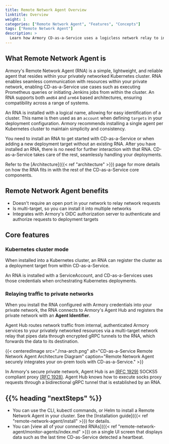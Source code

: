 ```yaml
---
title: Remote Network Agent Overview
linktitle: Overview
weight: 1
categories: ["Remote Network Agent", "Features", "Concepts"]
tags: ["Remote Network Agent"]
description: >
  Learn how Armory CD-as-a-Service uses a logicless network relay to integrate with privately networked resources such as Jenkins, Prometheus, and Kubernetes clusters.
---
```


## What Remote Network Agent is

Armory's Remote Network Agent (RNA) is a simple, lightweight, and reliable agent that resides within your privately networked Kubernetes cluster. RNA enables seamless communication with resources within your private network, enabling CD-as-a-Service use cases such as executing Prometheus queries or initiating Jenkins jobs from within the cluster. An RNA supports both `amd64` and `arm64` based architectures, ensuring compatibility across a range of systems.

An RNA is installed with a logical name, allowing for easy identification of a cluster. This name is then used as an `account` when defining `targets` in your deployment configuration. Armory recommends installing a single agent per Kubernetes cluster to maintain simplicity and consistency.

You need to install an RNA to get started with CD-as-a-Service or when adding a new deployment target without an existing RNA. After you have installed an RNA, there is no need for further interaction with that RNA. CD-as-a-Service takes care of the rest, seamlessly handling your deployments.

Refer to the [Architecture]({{< ref "architecture" >}}) page for more details on how the RNA fits in with the rest of the CD-as-a-Service core components.

## Remote Network Agent benefits

- Doesn't require an open port in your network to relay network requests
- Is multi-target, so you can install it into multiple networks
- Integrates with Armory's OIDC authorization server to authenticate and authorize requests to deployment targets

## Core features

### Kubernetes cluster mode

When installed into a Kubernetes cluster, an RNA can register the cluster as a deployment target from within CD-as-a-Service.

An RNA is installed with a ServiceAccount, and CD-as-a-Services uses those credentials when orchestrating Kubernetes deployments.

### Relaying traffic to private networks

When you install the RNA configured with Armory credentials into your private network, the RNA connects to Armory's Agent Hub and registers the private network with an **Agent Identifier**.

Agent Hub routes network traffic from internal, authenticated Armory services to your privately networked resources via a multi-target network relay that pipes data through encrypted gRPC tunnels to the RNA, which forwards the data to its destination.

{{< centeredImage src="./rna-arch.png" alt="CD-as-a-Service Remote Network Agent Architecture Diagram" caption="Remote Network Agent securely integrates your on-prem tools with CD-as-a-Service." >}}

In Armory's secure private network, Agent Hub is an [(RFC 1929)](https://datatracker.ietf.org/doc/html/rfc1929) SOCKS5 compliant proxy [(RFC 1928)](https://www.rfc-editor.org/rfc/rfc1928.html). Agent Hub knows how to execute socks proxy requests through a bidirectional gRPC tunnel that is established by an RNA.

## {{% heading "nextSteps" %}}

* You can use the CLI, kubectl commands, or Helm to install a Remote Network Agent in your cluster. See the [Installation guide]({{< ref "remote-network-agent/install" >}}) for details.
* You can [view all of your connected RNAs]({{< ref "remote-network-agent/monitor-agents/index.md" >}}) on a single UI screen that displays data such as the last time CD-as-Service detected a heartbeat.
